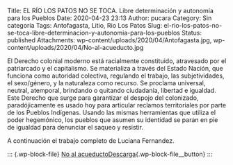 Title: EL RÍO LOS PATOS NO SE TOCA. Libre determinación y autonomía para los Pueblos
Date: 2020-04-23 23:13
Author: pucara
Category: Sin categoría
Tags: Antofagasta, Litio, Rio Los Patos
Slug: el-rio-los-patos-no-se-toca-libre-determinacion-y-autonomia-para-los-pueblos
Status: published
Attachments: wp-content/uploads/2020/04/Antofagasta.jpg, wp-content/uploads/2020/04/No-al-acueducto.jpg

<!-- wp:paragraph -->

<!-- /wp:paragraph -->

<!-- wp:paragraph -->

El Derecho colonial moderno está racialmente constituido, atravesado por el patriarcado y el capitalismo. Se materializa a través del Estado Nación, que funciona como autoridad colectiva, regulando el trabajo, las subjetividades, el sexo/género, y la naturaleza como recurso. Se proclama universal, neutral, atemporal, brindando o quitando ciudadanía, libertad e igualdad. Este Derecho que surge para garantizar el despojo del colonizado, paradójicamente es usado hoy para articular reclamos territoriales por parte de los Pueblos Indígenas. Usando las mismas herramientas que utiliza el poder hegemónico, los pueblos que asumen su identidad se paran en pie de igualdad para denunciar el saqueo y resistir.

<!-- /wp:paragraph -->

<!-- wp:paragraph -->

A continuación el trabajo completo de Luciana Fernandez.

<!-- /wp:paragraph -->

<!-- wp:html -->

::: {.wp-block-file}
[No al acueducto](http://asamblea-pucara.ar/wp-content/uploads/2020/04/no-al-acueducto.pdf)[Descarga](http://asamblea-pucara.ar/wp-content/uploads/2020/04/no-al-acueducto.pdf){.wp-block-file__button}
:::

<!-- /wp:html -->

<!-- wp:paragraph -->

<!-- /wp:paragraph -->
